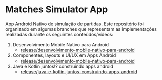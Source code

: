 # Matches Simulator App

App Android Nativo de simulação de partidas. Este repositório foi organizado em algumas branches que representam as implementações 
realizadas durante os seguintes conteúdos/vídeos:

1. Desenvolvimento Mobile Nativo para Android
    - [release/desenvolvimento-mobile-nativo-para-android](https://github.com/dymedeiros/matches-simulator-app/tree/release/desenvolvimento-mobile-nativo-para-android)
2. Componentes, layouts e UI/UX em Apps Android
    - [release/desenvolvimento-mobile-nativo-para-android](https://github.com/dymedeiros/matches-simulator-app/tree/release/componentes-layouts-ui-ux-em-apps-android)
3. Java e Kotlin juntos!? construindo apps android
    - [release/java-e-kotlin-juntos-construindo-apps-android](https://github.com/dymedeiros/matches-simulator-app/tree/release/java-e-kotlin-juntos-construindo-apps-android)
